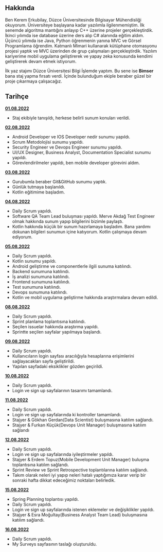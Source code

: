 ## Hakkında
Ben Kerem Erkubilay, Düzce Üniversitesinde Bilgisayar Mühendisliği okuyorum.
Üniversiteye başlayana kadar yazılımla ilgilenmemiştim. İlk senemde algoritma mantığını anlayıp C++ üzerine projeler gerçekleştirdik. İkinci yılımda ise database üzerine ders alıp C# alanında eğitim aldım. Üçüncü yılımda ise Java, Python öğrenmenin yanına MVC ve Görsel Programlama öğrendim. Katmanlı Mimari kullanarak kütüphane otomasyonu projesi yaptık ve MVC üzerinden de grup çalışmaları gerçekleştirdik. Yazılım kariyerime mobil uygulama geliştirerek ve yapay zeka konusunda kendimi geliştirerek devam etmek istiyorum.

İlk yaz stajımı Düzce Üniversitesi Bilgi İşlemde yaptım. Bu sene ise **Bimser** bana staj yapma fırsatı verdi. İçinde bulunduğum ekiple beraber güzel bir proje çıkarmaya çalışacağız.

## Tarihçe
[**01.08.2022**](https://github.com/bimser-intern/docs/issues/86)
- Staj ekibiyle tanışıldı, herkese belirli sunum konuları verildi.

[**02.08.2022**](https://github.com/bimser-intern/docs/issues/86)
- Android Developer ve IOS Developer nedir sunumu yapıldı.
- Scrum Metodolojisi sunumu yapıldı.
- Security Engineer ve Devops Engineer sunumu yapıldı.
- UI/UX Designer, Business Analyst, Documentation Specialist sunumu yapıldı.
- Görevlendirilmeler yapıldı, ben mobile developer görevini aldım.
  
[**03.08.2022**](https://github.com/bimser-intern/docs/issues/86)
-  Gurubumla beraber Git&GitHub sunumu yaptık.
-  Günlük tutmaya başlanıldı.
-  Kotlin eğitimime başladım.
  
[**04.08.2022**](https://github.com/bimser-intern/docs/issues/133)
-  Daily Scrum yapıldı.
-  Software QA Team Lead buluşması yapıldı. Merve Akdağ Test Engineer olmak hakkında sunum yapıp bilgilerini bizimle paylaştı.
-  Kotlin hakkında küçük bir sunum hazırlamaya başladım. Bana yardımı dokunan bilgileri sunumun içine katıyorum. Kotlin çalışmaya devam ediyorum.

[**05.08.2022**](https://github.com/bimser-intern/docs/issues/169)
- Daily Scrum yapıldı.
- Kotlin sunumu yapıldı.
- Android geliştirme ve componentlerle ilgili sunuma katılındı.
- Backend sunumuna katılındı.
- İş analizi sunumuna katılındı.
- Frontend sunumuna katılındı.
- Test sunumuna katılındı.
- Devops sunumuna katılındı.
- Kotlin ve mobil uygulama geliştirme hakkında araştırmalara devam edildi.

[**08.08.2022**](https://github.com/bimser-intern/docs/issues/186)
- Daily Scrum yapıldı.
- Sprint planlama toplantısına katılındı.
- Seçilen issuelar hakkında araştırma yapıldı.
- Sprintte seçilen sayfalar yapılmaya başlandı.

[**09.08.2022**](https://github.com/bimser-intern/docs/issues/227)
- Daily Scrum yapıldı.
- Kullanıcıların login sayfası aracılığıyla hesaplarına erişimlerini sağlayacakları sayfa geliştirildi.
- Yapılan sayfadaki eksiklikler gözden geçirildi.

[**10.08.2022**](https://github.com/bimser-intern/docs/issues/245)
- Daily Scrum yapıldı.
- Login ve sign up sayfalarının tasarımı tamamlandı.

[**11.08.2022**](https://github.com/bimser-intern/docs/issues/267)
- Daily Scrum yapıldı.
- Login ve sign up sayfalarında ki kontroller tamamlandı.
- Stajyer & Gökhan Gerdan(Data Scientist) buluşmasına katılım sağlandı.
- Stajyer & Furkan Küçük(Devops Unit Manager) buluşmasına katılım sağlandı

[**12.08.2022**](https://github.com/bimser-intern/docs/issues/289)
- Daily Scrum yapıldı.
- Login ve sign up sayfalarında iyileştirmeler yapıldı.
- Stajyer & Erdem Topuz(Mobile Development Unit Manager) buluşma toplantısına katılım sağlandı.
- Sprint Review ve Sprint Retrospective toplantılarına katılım sağlandı.
- Takım olarak neleri iyi yapıp neleri hatalı yaptığımıza karar verip bir sonraki hafta dikkat edeceğimiz noktaları belirledik.

[**15.08.2022**](https://github.com/bimser-intern/docs/issues/315)
- Spring Planning toplantısı yapıldı.
- Daily Scrum yapıldı.
- Login ve sign up sayfalarında istenen eklemeler ve değişiklikler yapıldı.
- Stajyer & Esra Moğultay(Business Analyst Team Lead) buluşmasına katılım sağlandı.


[**16.08.2022**](https://github.com/bimser-intern/docs/issues/341)
- Daily Scrum yapıldı.
- My Surveys sayfasının taslağı oluşturuldu.

